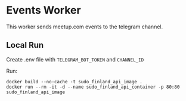 # Events Worker
This worker sends meetup.com events to the telegram channel.

## Local Run
Create .env file with
`TELEGRAM_BOT_TOKEN` and `CHANNEL_ID`

Run:
```
docker build --no-cache -t sudo_finland_api_image .
docker run --rm -it -d --name sudo_finland_api_container -p 80:80 sudo_finland_api_image
```